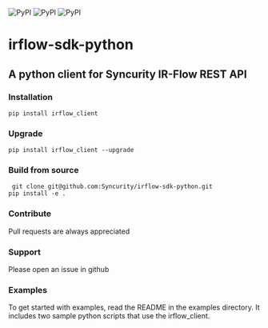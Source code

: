 ![PyPI](https://img.shields.io/badge/python-2.7-brightgreen.svg)
![PyPI](https://img.shields.io/badge/python-3.6-brightgreen.svg)
![PyPI](https://img.shields.io/badge/pypi-1.1.1-blue.svg)

# irflow-sdk-python

## A python client for Syncurity IR-Flow REST API

### Installation
`pip install irflow_client`

### Upgrade ###
`pip install irflow_client --upgrade`

### Build from source
` git clone git@github.com:Syncurity/irflow-sdk-python.git`  
`pip install -e .`

### Contribute
Pull requests are always appreciated

### Support
Please open an issue in github

### Examples
To get started with examples, read the README in the examples directory.  It includes two sample python scripts that use the
irflow_client.
